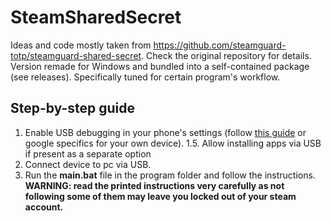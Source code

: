 # SteamSharedSecret

Ideas and code mostly taken from https://github.com/steamguard-totp/steamguard-shared-secret.
Check the original repository for details.
Version remade for Windows and bundled into a self-contained package (see releases).
Specifically tuned for certain program's workflow.

## Step-by-step guide
1. Enable USB debugging in your phone's settings (follow [this guide](https://developer.android.com/studio/debug/dev-options#enable) or google specifics for your own device).
1.5. Allow installing apps via USB if present as a separate option
2. Connect device to pc via USB.
3. Run the **main.bat** file in the program folder and follow the instructions. **WARNING: read the printed instructions very carefully as not following some of them may leave you locked out of your steam account.**

